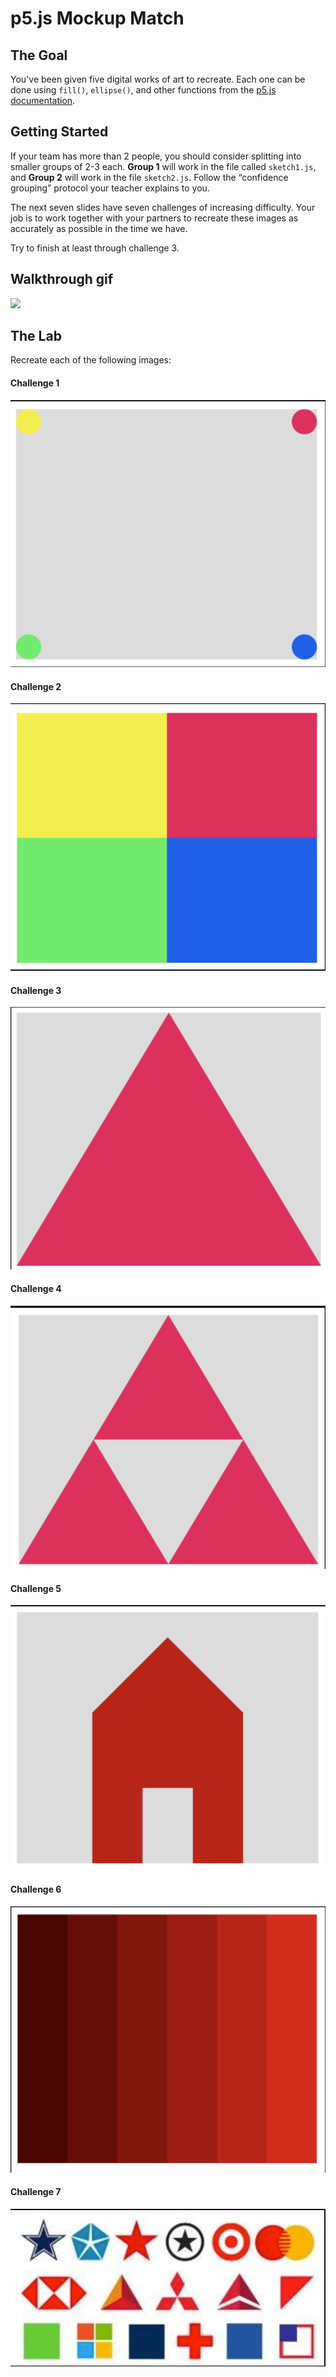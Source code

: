 # p5.js Mockup Match

## The Goal

You've been given five digital works of art to recreate. Each one can be done using `fill()`, `ellipse()`, and other functions from the [p5.js documentation](https://p5js.org/reference/).

## Getting Started

If your team has more than 2 people, you should consider splitting into smaller groups of 2-3 each. **Group 1** will work in the file called `sketch1.js`, and **Group 2** will work in the file `sketch2.js`.
Follow the “confidence grouping” protocol your teacher explains to you.

The next seven slides have seven challenges of increasing difficulty. Your job is to work together with your partners to recreate these images as accurately as possible in the time we have. 

Try to finish at least through challenge 3. 

## Walkthrough gif

![](https://i.imgur.com/viSq92F.gif)



## The Lab

Recreate each of the following images:

#### Challenge 1

![Challenge 1](images/challenge1.png)

#### Challenge 2

![Challenge 2](images/challenge2.png)

#### Challenge 3

![Challenge 3](images/challenge3.png)

#### Challenge 4

![Challenge 4](images/challenge4.png)

#### Challenge 5

![Challenge 5](images/challenge5.png)

#### Challenge 6

![Challenge 6](images/challenge6.png)

#### Challenge 7

![Challenge 7](images/challenge7.png)
